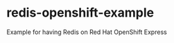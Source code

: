 redis-openshift-example
=======================

Example for having Redis on Red Hat OpenShift Express